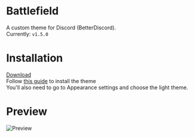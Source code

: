 # Battlefield
A custom theme for Discord (BetterDiscord).  
Currently: `v1.5.0`

# Installation
[Download](https://raw.githubusercontent.com/TakosThings/battlefield/master/battlefield.theme.css)  
Follow [this guide](https://0mniscient.github.io/BetterDiscord/install_theme.html) to install the theme  
You'll also need to go to Appearance settings and choose the light theme.

# Preview
![Preview](https://i.imgur.com/CxQGQOw.png)